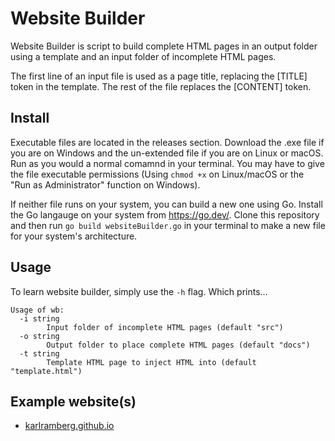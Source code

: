 # Website Builder

Website Builder is script to build complete HTML pages in an output folder using a template and an input folder of incomplete HTML pages.

The first line of an input file is used as a page title, replacing the [TITLE] token in the template. The rest of the file replaces the [CONTENT] token.

## Install

Executable files are located in the releases section. Download the .exe file if you are on Windows and the un-extended file
if you are on Linux or macOS. Run as you would a normal comamnd in your terminal. You may have to give the file
executable permissions (Using `chmod +x` on Linux/macOS or the "Run as Administrator" function on Windows).
  
If neither file runs on your system, you can build a new one using Go. Install the Go langauge on your system from
<https://go.dev/>. Clone this repository and then run `go build websiteBuilder.go` in your terminal to make a new file
for your system's architecture.

## Usage

To learn website builder, simply use the `-h` flag. Which prints...

  ```
  Usage of wb:
    -i string
          Input folder of incomplete HTML pages (default "src")
    -o string
          Output folder to place complete HTML pages (default "docs")
    -t string
          Template HTML page to inject HTML into (default "template.html")
  ```

## Example website(s)

- [karlramberg.github.io](https://github.com/karlramberg/karlramberg.github.io)
